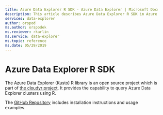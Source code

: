 ```yaml
---
title: Azure Data Explorer R SDK - Azure Data Explorer | Microsoft Docs
description: This article describes Azure Data Explorer R SDK in Azure Data Explorer.
services: data-explorer
author: orspod
ms.author: orspodek
ms.reviewer: rkarlin
ms.service: data-explorer
ms.topic: reference
ms.date: 05/29/2019
---
```

# Azure Data Explorer R SDK

The Azure Data Explorer (Kusto) R library is an open source project which is part of [the cloudyr project](https://github.com/cloudyr). It provides the capability to query Azure Data Explorer clusters using R.

The [GitHub Repository](https://github.com/cloudyr/AzureKusto) includes installation instructions and usage examples.